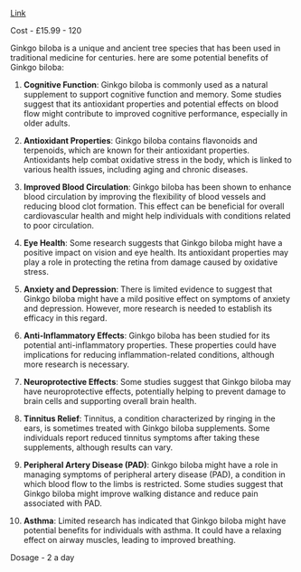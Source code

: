 [Link](https://www.ebay.co.uk/itm/263299250924?hash=item3d4ddbbaec:g:eTMAAOSwmjZeKsZc&var=565052223802)

Cost - £15.99 - 120

Ginkgo biloba is a unique and ancient tree species that has been used in traditional medicine for centuries. here are some potential benefits of Ginkgo biloba:

1. **Cognitive Function**: Ginkgo biloba is commonly used as a natural supplement to support cognitive function and memory. Some studies suggest that its antioxidant properties and potential effects on blood flow might contribute to improved cognitive performance, especially in older adults.
    
2. **Antioxidant Properties**: Ginkgo biloba contains flavonoids and terpenoids, which are known for their antioxidant properties. Antioxidants help combat oxidative stress in the body, which is linked to various health issues, including aging and chronic diseases.
    
3. **Improved Blood Circulation**: Ginkgo biloba has been shown to enhance blood circulation by improving the flexibility of blood vessels and reducing blood clot formation. This effect can be beneficial for overall cardiovascular health and might help individuals with conditions related to poor circulation.
    
4. **Eye Health**: Some research suggests that Ginkgo biloba might have a positive impact on vision and eye health. Its antioxidant properties may play a role in protecting the retina from damage caused by oxidative stress.
    
5. **Anxiety and Depression**: There is limited evidence to suggest that Ginkgo biloba might have a mild positive effect on symptoms of anxiety and depression. However, more research is needed to establish its efficacy in this regard.
    
6. **Anti-Inflammatory Effects**: Ginkgo biloba has been studied for its potential anti-inflammatory properties. These properties could have implications for reducing inflammation-related conditions, although more research is necessary.
    
7. **Neuroprotective Effects**: Some studies suggest that Ginkgo biloba may have neuroprotective effects, potentially helping to prevent damage to brain cells and supporting overall brain health.
    
8. **Tinnitus Relief**: Tinnitus, a condition characterized by ringing in the ears, is sometimes treated with Ginkgo biloba supplements. Some individuals report reduced tinnitus symptoms after taking these supplements, although results can vary.
    
9. **Peripheral Artery Disease (PAD)**: Ginkgo biloba might have a role in managing symptoms of peripheral artery disease (PAD), a condition in which blood flow to the limbs is restricted. Some studies suggest that Ginkgo biloba might improve walking distance and reduce pain associated with PAD.
    
10. **Asthma**: Limited research has indicated that Ginkgo biloba might have potential benefits for individuals with asthma. It could have a relaxing effect on airway muscles, leading to improved breathing.

Dosage - 2 a day